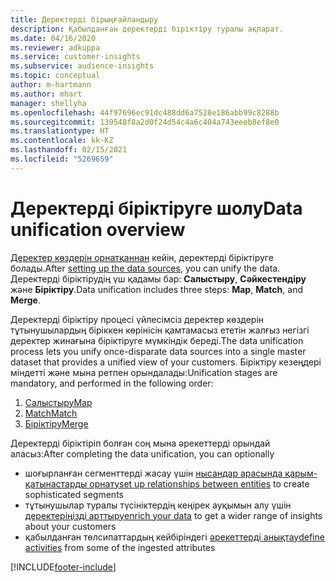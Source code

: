 ```yaml
---
title: Деректерді бірыңғайландыру
description: Қабылданған деректерді біріктіру туралы ақпарат.
ms.date: 04/16/2020
ms.reviewer: adkuppa
ms.service: customer-insights
ms.subservice: audience-insights
ms.topic: conceptual
author: m-hartmann
ms.author: mhart
manager: shellyha
ms.openlocfilehash: 44f97696ec91dc488dd6a7528e186abb99c8288b
ms.sourcegitcommit: 139548f8a2d0f24d54c4a6c404a743eeeb8ef8e0
ms.translationtype: HT
ms.contentlocale: kk-KZ
ms.lasthandoff: 02/15/2021
ms.locfileid: "5269659"
---
```

# <a name="data-unification-overview"></a><span data-ttu-id="c7cff-103">Деректерді біріктіруге шолу</span><span class="sxs-lookup"><span data-stu-id="c7cff-103">Data unification overview</span></span>

<span data-ttu-id="c7cff-104">[Деректер көздерін орнатқаннан](data-sources.md) кейін, деректерді біріктіруге болады.</span><span class="sxs-lookup"><span data-stu-id="c7cff-104">After [setting up the data sources](data-sources.md), you can unify the data.</span></span> <span data-ttu-id="c7cff-105">Деректерді біріктірудің үш қадамы бар: **Салыстыру**, **Сәйкестендіру** және **Біріктіру**.</span><span class="sxs-lookup"><span data-stu-id="c7cff-105">Data unification includes three steps: **Map**, **Match**, and **Merge**.</span></span>

<span data-ttu-id="c7cff-106">Деректерді біріктіру процесі үйлесімсіз деректер көздерін тұтынушылардың біріккен көрінісін қамтамасыз ететін жалғыз негізгі деректер жинағына біріктіруге мүмкіндік береді.</span><span class="sxs-lookup"><span data-stu-id="c7cff-106">The data unification process lets you unify once-disparate data sources into a single master dataset that provides a unified view of your customers.</span></span> <span data-ttu-id="c7cff-107">Біріктіру кезеңдері міндетті және мына ретпен орындалады:</span><span class="sxs-lookup"><span data-stu-id="c7cff-107">Unification stages are mandatory, and performed in the following order:</span></span>

1. [<span data-ttu-id="c7cff-108">Салыстыру</span><span class="sxs-lookup"><span data-stu-id="c7cff-108">Map</span></span>](map-entities.md)
2. [<span data-ttu-id="c7cff-109">Match</span><span class="sxs-lookup"><span data-stu-id="c7cff-109">Match</span></span>](match-entities.md)
3. [<span data-ttu-id="c7cff-110">Біріктіру</span><span class="sxs-lookup"><span data-stu-id="c7cff-110">Merge</span></span>](merge-entities.md)

<span data-ttu-id="c7cff-111">Деректерді біріктіріп болған соң мына әрекеттерді орындай аласыз:</span><span class="sxs-lookup"><span data-stu-id="c7cff-111">After completing the data unification, you can optionally</span></span>

- <span data-ttu-id="c7cff-112">шоғырланған сегменттерді жасау үшін [нысандар арасында қарым-қатынастарды орнату](relationships.md)</span><span class="sxs-lookup"><span data-stu-id="c7cff-112">[set up relationships between entities](relationships.md) to create sophisticated segments</span></span>
- <span data-ttu-id="c7cff-113">тұтынушылар туралы түсініктердің кеңірек ауқымын алу үшін [деректеріңізді арттыру](enrichment-hub.md)</span><span class="sxs-lookup"><span data-stu-id="c7cff-113">[enrich your data](enrichment-hub.md) to get a wider range of insights about your customers</span></span>
- <span data-ttu-id="c7cff-114">қабылданған төлсипаттардың кейбіріндегі [әрекеттерді анықтау](activities.md)</span><span class="sxs-lookup"><span data-stu-id="c7cff-114">[define activities](activities.md) from some of the ingested attributes</span></span>


[!INCLUDE[footer-include](../includes/footer-banner.md)]